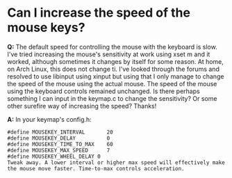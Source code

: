 # Can I increase the speed of the mouse keys?

**Q:** The default speed for controlling the mouse with the keyboard is slow. I've tried increasing the mouse's sensitivity at work using xset m and it worked, although sometimes it changes by itself for some reason. At home, on Arch Linux, this does not change ti. I've looked through the forums and resolved to use libinput using xinput but using that I only manage to change the speed of the mouse using the actual mouse. The speed of the mouse using the keyboard controls remained unchanged.
Is there perhaps something I can input in the keymap.c to change the sensitivity? Or some other surefire way of increasing the speed?
Thanks!

**A:**  In your keymap's config.h:

```
#define MOUSEKEY_INTERVAL       20
#define MOUSEKEY_DELAY          0
#define MOUSEKEY_TIME_TO_MAX    60
#define MOUSEKEY_MAX_SPEED      7
#define MOUSEKEY_WHEEL_DELAY 0
Tweak away. A lower interval or higher max speed will effectively make the mouse move faster. Time-to-max controls acceleration.
```